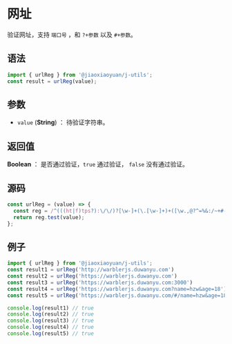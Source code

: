 

# 网址

验证网址，支持 `端口号` ，和 `?+参数` 以及 `#+参数`。

## 语法

```js
import { urlReg } from '@jiaoxiaoyuan/j-utils';
const result = urlReg(value);
```

## 参数

- `value` (**String**) ： 待验证字符串。

## 返回值

**Boolean** ： 是否通过验证，`true` 通过验证， `false` 没有通过验证。

## 源码

```js
const urlReg = (value) => {
  const reg = /^(((ht|f)tps?):\/\/)?[\w-]+(\.[\w-]+)+([\w.,@?^=%&:/~+#-]*[\w@?^=%&/~+#-])?$/;
  return reg.test(value);
};
```

## 例子

```js
import { urlReg } from '@jiaoxiaoyuan/j-utils';
const result1 = urlReg('http://warblerjs.duwanyu.com')
const result2 = urlReg('https://warblerjs.duwanyu.com')
const result3 = urlReg('https://warblerjs.duwanyu.com:3000')
const result4 = urlReg('https://warblerjs.duwanyu.com?name=hzw&age=18')
const result5 = urlReg('https://warblerjs.duwanyu.com/#/name=hzw&age=18')

console.log(result1) // true
console.log(result2) // true
console.log(result3) // true
console.log(result4) // true
console.log(result5) // true
```
